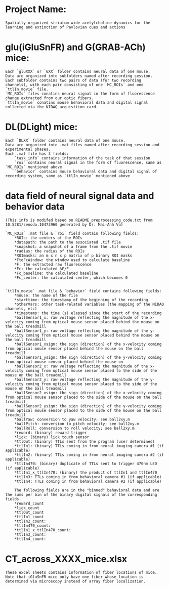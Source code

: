 # Project Name:
	Spatially organized striatum-wide acetylcholine dynamics for the learning and extinction of Pavlovian cues and actions

# glu(iGluSnFR) and G(GRAB-ACh) mice:
	Each `gluXXX` or `GXX` folder contains neural data of one mouse.
	Data are organized into subfolders named after recording session.
	Each subfolder contains two pairs of data (for two recording channels), with each pair consisting of one `MC_ROIs` and one `ttlIn_movie` file.
	`MC_ROIs` files conatins neural signal in the form of fluorescence change extracted from our optic fibers.
	`ttlIn_movie` conatins mouse behavioral data and digital signal collected via the NIDAQ acquisition card.
	
# DL(DLight) mice:
	Each `DLXX` folder contains neural data of one mouse.
	Data are organized into .mat files named after recording session and experimental phases.
	Each .mat file has 3 fields:
		`task_info` contains information of the task of that session
		`roi` contains neural signal in the form of fluorescence, same as `MC_ROIs` mentioned above
		`behavior` contains mouse behavioral data and digital signal of recording system, same as `ttlIn_movie` mentioned above

# data field of neural signal data and behavior data
	(This info is modifed based on README_preprocessing_code.txt from 10.5281/zenodo.10473960 generated by Dr. Mai-Anh Vu)
	
	`MC_ROIs` .mat file & `roi` field contain following fields:
		*ROIs: the centers of the ROIs
		*datapath: the path to the associated .tif file
		*snapshot: a snapshot of a frame from the .tif movie
		*radius: the radius of the ROIs
		*ROImasks: an m x n x p matrix of p binary ROI masks
		*FtoFcWindow: the window used to calculate baseline
		*F: the extracted raw fluorescence
		*Fc: the calculated ΔF/F
		*Fc_baseline: the calculated baseline
		*Fc_center: the calculated center, which becomes 0
		
	
	`ttlIn_movie` .mat file & `behavior` field contains following fields:
		*mouse: the name of the file
		*starttime: the timestamp of the beginning of the recording
		*otherVars: other task-related variables (the mapping of the NIDAQ channels, etc)
		*timestamp: the time (s) elapsed since the start of the recording
		*ballSensor1_x: raw voltage reflecting the magnitude of the x-velocity coming from optical mouse sensor placed behind the mouse on the ball treadmill
		*ballSensor1_y: raw voltage reflecting the magnitude of the y-velocity coming from optical mouse sensor placed behind the mouse on the ball treadmill
		*ballSensor1_xsign: the sign (direction) of the x-velocity coming from optical mouse sensor placed behind the mouse on the ball treadmill
		*ballSensor1_ysign: the sign (direction) of the y-velocity coming from optical mouse sensor placed behind the mouse on 
		*ballSensor2_x: raw voltage reflecting the magnitude of the x-velocity coming from optical mouse sensor placed to the side of the mouse on the ball treadmill
		*ballSensor2_y: raw voltage reflecting the magnitude of the y-velocity coming from optical mouse sensor placed to the side of the mouse on the ball treadmill
		*ballSensor2_xsign: the sign (direction) of the x-velocity coming from optical mouse sensor placed to the side of the mouse on the ball treadmill
		*ballSensor2_ysign: the sign (direction) of the y-velocity coming from optical mouse sensor placed to the side of the mouse on the ball treadmill
		*ballYaw: conversion to yaw velocity; see ball2xy.m 
		*ballPitch: conversion to pitch velocity; see ball2xy.m 
		*ballRoll: conversion to roll velocity; see ball2xy.m 
		*reward: (binary) reward trigger
		*lick: (binary) lick touch sensor
		*ttlOut: (binary) TTLs sent from the program (user determined)
		*ttlIn1: (binary) TTLs coming in from neural imaging camera #1 (if applicable)
		*ttlIn2: (binary) TTLs coming in from neural imaging camera #2 (if applicable)
		*ttlIn470: (binary) duplicate of TTLs sent to trigger 470nm LED (if applicable)
		*ttlIn1_x_ttlIn470: (binary) the product of ttlIn1 and ttlIn470
		*ttlIn3: TTLs coming in from behavioral camera #1 (if applicable)
		*ttlIn4: TTLs coming in from behavioral camera #2 (if applicable)

		The following fields are in the "binned" behavioral data and are the sums per bin of the binary digital signals of the corresponding fields.
		*reward_count
		*lick_count
		*ttlOut_count
		*ttlIn1_count
		*ttlIn2_count: 
		*ttlIn470_count: 
		*ttlIn1_x_ttlIn470_count: 
		*ttlIn3_count: 
		*ttlIn4_count:
		
# CT_across_XXXX_mice.xlsx
	These excel sheets contains information of fiber locations of mice.
	Note that iGluSnFR mice only have one fiber whose location is determined via microscopy instead of array fiber localization.